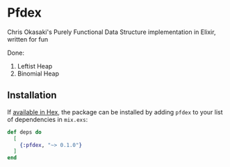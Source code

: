 # Pfdex

Chris Okasaki's Purely Functional Data Structure implementation in Elixir, written for fun

Done: 

1. Leftist Heap
2. Binomial Heap

## Installation

If [available in Hex](https://hex.pm/docs/publish), the package can be installed
by adding `pfdex` to your list of dependencies in `mix.exs`:

```elixir
def deps do
  [
    {:pfdex, "~> 0.1.0"}
  ]
end
```